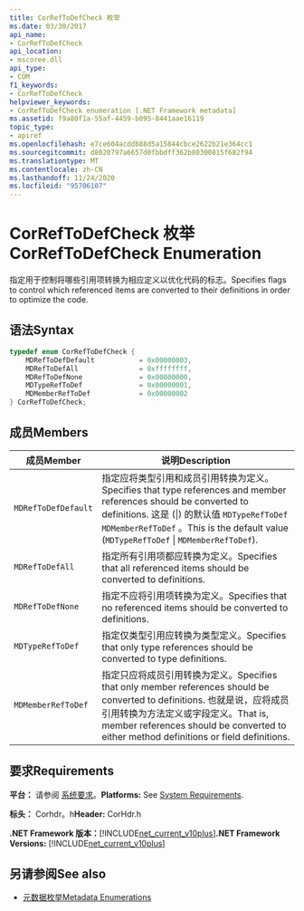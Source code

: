 ```yaml
---
title: CorRefToDefCheck 枚举
ms.date: 03/30/2017
api_name:
- CorRefToDefCheck
api_location:
- mscoree.dll
api_type:
- COM
f1_keywords:
- CorRefToDefCheck
helpviewer_keywords:
- CorRefToDefCheck enumeration [.NET Framework metadata]
ms.assetid: f9a80f1a-55af-4459-b095-8441aae16119
topic_type:
- apiref
ms.openlocfilehash: e7ce604acddb88d5a15844cbce2622b21e364cc1
ms.sourcegitcommit: d8020797a6657d0fbbdff362b80300815f682f94
ms.translationtype: MT
ms.contentlocale: zh-CN
ms.lasthandoff: 11/24/2020
ms.locfileid: "95706107"
---
```

# <a name="correftodefcheck-enumeration"></a><span data-ttu-id="8c5d5-102">CorRefToDefCheck 枚举</span><span class="sxs-lookup"><span data-stu-id="8c5d5-102">CorRefToDefCheck Enumeration</span></span>

<span data-ttu-id="8c5d5-103">指定用于控制将哪些引用项转换为相应定义以优化代码的标志。</span><span class="sxs-lookup"><span data-stu-id="8c5d5-103">Specifies flags to control which referenced items are converted to their definitions in order to optimize the code.</span></span>  
  
## <a name="syntax"></a><span data-ttu-id="8c5d5-104">语法</span><span class="sxs-lookup"><span data-stu-id="8c5d5-104">Syntax</span></span>  
  
```cpp  
typedef enum CorRefToDefCheck {  
    MDRefToDefDefault           = 0x00000003,  
    MDRefToDefAll               = 0xffffffff,  
    MDRefToDefNone              = 0x00000000,  
    MDTypeRefToDef              = 0x00000001,  
    MDMemberRefToDef            = 0x00000002  
} CorRefToDefCheck;  
```  
  
## <a name="members"></a><span data-ttu-id="8c5d5-105">成员</span><span class="sxs-lookup"><span data-stu-id="8c5d5-105">Members</span></span>  
  
|<span data-ttu-id="8c5d5-106">成员</span><span class="sxs-lookup"><span data-stu-id="8c5d5-106">Member</span></span>|<span data-ttu-id="8c5d5-107">说明</span><span class="sxs-lookup"><span data-stu-id="8c5d5-107">Description</span></span>|  
|------------|-----------------|  
|`MDRefToDefDefault`|<span data-ttu-id="8c5d5-108">指定应将类型引用和成员引用转换为定义。</span><span class="sxs-lookup"><span data-stu-id="8c5d5-108">Specifies that type references and member references should be converted to definitions.</span></span> <span data-ttu-id="8c5d5-109">这是 (&#124;) 的默认值 `MDTypeRefToDef` `MDMemberRefToDef` 。</span><span class="sxs-lookup"><span data-stu-id="8c5d5-109">This is the default value (`MDTypeRefToDef` &#124; `MDMemberRefToDef`).</span></span>|  
|`MDRefToDefAll`|<span data-ttu-id="8c5d5-110">指定所有引用项都应转换为定义。</span><span class="sxs-lookup"><span data-stu-id="8c5d5-110">Specifies that all referenced items should be converted to definitions.</span></span>|  
|`MDRefToDefNone`|<span data-ttu-id="8c5d5-111">指定不应将引用项转换为定义。</span><span class="sxs-lookup"><span data-stu-id="8c5d5-111">Specifies that no referenced items should be converted to definitions.</span></span>|  
|`MDTypeRefToDef`|<span data-ttu-id="8c5d5-112">指定仅类型引用应转换为类型定义。</span><span class="sxs-lookup"><span data-stu-id="8c5d5-112">Specifies that only type references should be converted to type definitions.</span></span>|  
|`MDMemberRefToDef`|<span data-ttu-id="8c5d5-113">指定只应将成员引用转换为定义。</span><span class="sxs-lookup"><span data-stu-id="8c5d5-113">Specifies that only member references should be converted to definitions.</span></span> <span data-ttu-id="8c5d5-114">也就是说，应将成员引用转换为方法定义或字段定义。</span><span class="sxs-lookup"><span data-stu-id="8c5d5-114">That is, member references should be converted to either method definitions or field definitions.</span></span>|  
  
## <a name="requirements"></a><span data-ttu-id="8c5d5-115">要求</span><span class="sxs-lookup"><span data-stu-id="8c5d5-115">Requirements</span></span>  

 <span data-ttu-id="8c5d5-116">**平台：** 请参阅 [系统要求](../../get-started/system-requirements.md)。</span><span class="sxs-lookup"><span data-stu-id="8c5d5-116">**Platforms:** See [System Requirements](../../get-started/system-requirements.md).</span></span>  
  
 <span data-ttu-id="8c5d5-117">**标头：** Corhdr。h</span><span class="sxs-lookup"><span data-stu-id="8c5d5-117">**Header:** CorHdr.h</span></span>  
  
 <span data-ttu-id="8c5d5-118">**.NET Framework 版本：**[!INCLUDE[net_current_v10plus](../../../../includes/net-current-v10plus-md.md)]</span><span class="sxs-lookup"><span data-stu-id="8c5d5-118">**.NET Framework Versions:** [!INCLUDE[net_current_v10plus](../../../../includes/net-current-v10plus-md.md)]</span></span>  
  
## <a name="see-also"></a><span data-ttu-id="8c5d5-119">另请参阅</span><span class="sxs-lookup"><span data-stu-id="8c5d5-119">See also</span></span>

- [<span data-ttu-id="8c5d5-120">元数据枚举</span><span class="sxs-lookup"><span data-stu-id="8c5d5-120">Metadata Enumerations</span></span>](metadata-enumerations.md)

